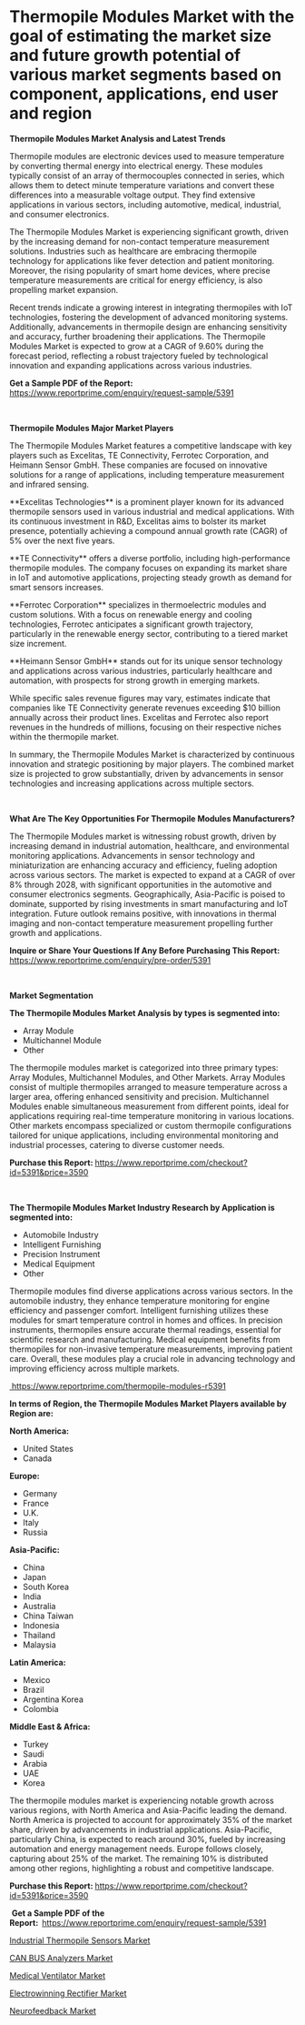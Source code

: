 <p><h1>Thermopile Modules Market with the goal of estimating the market size and future growth potential of various market segments based on component, applications, end user and region</h1></p><p><strong>Thermopile Modules Market Analysis and Latest Trends</strong></p>
<p><p>Thermopile modules are electronic devices used to measure temperature by converting thermal energy into electrical energy. These modules typically consist of an array of thermocouples connected in series, which allows them to detect minute temperature variations and convert these differences into a measurable voltage output. They find extensive applications in various sectors, including automotive, medical, industrial, and consumer electronics.</p><p>The Thermopile Modules Market is experiencing significant growth, driven by the increasing demand for non-contact temperature measurement solutions. Industries such as healthcare are embracing thermopile technology for applications like fever detection and patient monitoring. Moreover, the rising popularity of smart home devices, where precise temperature measurements are critical for energy efficiency, is also propelling market expansion.</p><p>Recent trends indicate a growing interest in integrating thermopiles with IoT technologies, fostering the development of advanced monitoring systems. Additionally, advancements in thermopile design are enhancing sensitivity and accuracy, further broadening their applications. The Thermopile Modules Market is expected to grow at a CAGR of 9.60% during the forecast period, reflecting a robust trajectory fueled by technological innovation and expanding applications across various industries.</p></p>
<p><strong>Get a Sample PDF of the Report:&nbsp;</strong> <a href="https://www.reportprime.com/enquiry/request-sample/5391">https://www.reportprime.com/enquiry/request-sample/5391</a></p>
<p>&nbsp;</p>
<p><strong>Thermopile Modules Major Market Players</strong></p>
<p><p>The Thermopile Modules Market features a competitive landscape with key players such as Excelitas, TE Connectivity, Ferrotec Corporation, and Heimann Sensor GmbH. These companies are focused on innovative solutions for a range of applications, including temperature measurement and infrared sensing.</p><p>**Excelitas Technologies** is a prominent player known for its advanced thermopile sensors used in various industrial and medical applications. With its continuous investment in R&D, Excelitas aims to bolster its market presence, potentially achieving a compound annual growth rate (CAGR) of 5% over the next five years.</p><p>**TE Connectivity** offers a diverse portfolio, including high-performance thermopile modules. The company focuses on expanding its market share in IoT and automotive applications, projecting steady growth as demand for smart sensors increases.</p><p>**Ferrotec Corporation** specializes in thermoelectric modules and custom solutions. With a focus on renewable energy and cooling technologies, Ferrotec anticipates a significant growth trajectory, particularly in the renewable energy sector, contributing to a tiered market size increment.</p><p>**Heimann Sensor GmbH** stands out for its unique sensor technology and applications across various industries, particularly healthcare and automation, with prospects for strong growth in emerging markets.</p><p>While specific sales revenue figures may vary, estimates indicate that companies like TE Connectivity generate revenues exceeding $10 billion annually across their product lines. Excelitas and Ferrotec also report revenues in the hundreds of millions, focusing on their respective niches within the thermopile market.</p><p>In summary, the Thermopile Modules Market is characterized by continuous innovation and strategic positioning by major players. The combined market size is projected to grow substantially, driven by advancements in sensor technologies and increasing applications across multiple sectors.</p></p>
<p>&nbsp;</p>
<p><strong>What Are The Key Opportunities For Thermopile Modules Manufacturers?</strong></p>
<p><p>The Thermopile Modules market is witnessing robust growth, driven by increasing demand in industrial automation, healthcare, and environmental monitoring applications. Advancements in sensor technology and miniaturization are enhancing accuracy and efficiency, fueling adoption across various sectors. The market is expected to expand at a CAGR of over 8% through 2028, with significant opportunities in the automotive and consumer electronics segments. Geographically, Asia-Pacific is poised to dominate, supported by rising investments in smart manufacturing and IoT integration. Future outlook remains positive, with innovations in thermal imaging and non-contact temperature measurement propelling further growth and applications.</p></p>
<p><strong>Inquire or Share Your Questions If Any Before Purchasing This Report:</strong> <a href="https://www.reportprime.com/enquiry/pre-order/5391">https://www.reportprime.com/enquiry/pre-order/5391</a></p>
<p>&nbsp;</p>
<p><strong>Market Segmentation</strong></p>
<p><strong>The Thermopile Modules Market Analysis by types is segmented into:</strong></p>
<p><ul><li>Array Module</li><li>Multichannel Module</li><li>Other</li></ul></p>
<p><p>The thermopile modules market is categorized into three primary types: Array Modules, Multichannel Modules, and Other Markets. Array Modules consist of multiple thermopiles arranged to measure temperature across a larger area, offering enhanced sensitivity and precision. Multichannel Modules enable simultaneous measurement from different points, ideal for applications requiring real-time temperature monitoring in various locations. Other markets encompass specialized or custom thermopile configurations tailored for unique applications, including environmental monitoring and industrial processes, catering to diverse customer needs.</p></p>
<p><strong>Purchase this Report:&nbsp;</strong><a href="https://www.reportprime.com/checkout?id=5391&price=3590">https://www.reportprime.com/checkout?id=5391&price=3590</a></p>
<p>&nbsp;</p>
<p><strong>The Thermopile Modules Market Industry Research by Application is segmented into:</strong></p>
<p><ul><li>Automobile Industry</li><li>Intelligent Furnishing</li><li>Precision Instrument</li><li>Medical Equipment</li><li>Other</li></ul></p>
<p><p>Thermopile modules find diverse applications across various sectors. In the automobile industry, they enhance temperature monitoring for engine efficiency and passenger comfort. Intelligent furnishing utilizes these modules for smart temperature control in homes and offices. In precision instruments, thermopiles ensure accurate thermal readings, essential for scientific research and manufacturing. Medical equipment benefits from thermopiles for non-invasive temperature measurements, improving patient care. Overall, these modules play a crucial role in advancing technology and improving efficiency across multiple markets.</p></p>
<p><a href="https://www.reportprime.com/thermopile-modules-r5391">&nbsp;https://www.reportprime.com/thermopile-modules-r5391</a></p>
<p><strong>In terms of Region, the Thermopile Modules Market Players available by Region are:</strong></p>
<p>
    <p> <strong> North America: </strong>
        <ul>
            <li>United States</li>
            <li>Canada</li>
        </ul>
        </p> 
    <p> <strong> Europe: </strong>
        <ul>
            <li>Germany</li>
            <li>France</li>
            <li>U.K.</li>
            <li>Italy</li>
            <li>Russia</li>
        </ul>
        </p> 
    <p> <strong> Asia-Pacific: </strong>
        <ul>
            <li>China</li>
            <li>Japan</li>
            <li>South Korea</li>
            <li>India</li>
            <li>Australia</li>
            <li>China Taiwan</li>
            <li>Indonesia</li>
            <li>Thailand</li>
            <li>Malaysia</li>
        </ul>
        </p> 
    <p> <strong> Latin America: </strong>
        <ul>
            <li>Mexico</li>
            <li>Brazil</li>
            <li>Argentina Korea</li>
            <li>Colombia</li>
        </ul>
        </p> 
    <p> <strong> Middle East & Africa: </strong>
        <ul>
            <li>Turkey</li>
            <li>Saudi</li>
            <li>Arabia</li>
            <li>UAE</li>
            <li>Korea</li>
        </ul>
    </p>
    </p>
<p><p>The thermopile modules market is experiencing notable growth across various regions, with North America and Asia-Pacific leading the demand. North America is projected to account for approximately 35% of the market share, driven by advancements in industrial applications. Asia-Pacific, particularly China, is expected to reach around 30%, fueled by increasing automation and energy management needs. Europe follows closely, capturing about 25% of the market. The remaining 10% is distributed among other regions, highlighting a robust and competitive landscape.</p></p>
<p><strong>Purchase this Report: </strong><a href="https://www.reportprime.com/checkout?id=5391&price=3590">https://www.reportprime.com/checkout?id=5391&price=3590</a></p>
<p>&nbsp;<strong>Get a Sample PDF of the Report:&nbsp;&nbsp;</strong><a href="https://www.reportprime.com/enquiry/request-sample/5391">https://www.reportprime.com/enquiry/request-sample/5391</a></p>
<p><strong></strong></p>
<p><p><a href="https://github.com/JakirUddin511/Market-Research-Report-List-1/blob/main/industrial-thermopile-sensors-market.md">Industrial Thermopile Sensors Market</a></p><p><a href="https://github.com/AbbasMahmud554/Market-Research-Report-List-1/blob/main/can-bus-analyzers-market.md">CAN BUS Analyzers Market</a></p><p><a href="https://www.linkedin.com/pulse/global-medical-ventilator-market-size-expected-experience-ad6pc?trackingId=LvVRcrV6Rvq8NQvmDisZxw%3D%3D">Medical Ventilator Market</a></p><p><a href="https://issuu.com/reportprime-2/docs/electrowinning-rectifier-market-siz_083078b5298ba4">Electrowinning Rectifier Market</a></p><p><a href="https://www.linkedin.com/pulse/neurofeedback-market-global-share-ranking-overall-sales-1o5vc?trackingId=LLH74PSdSAe%2F3U1d7%2FssWA%3D%3D">Neurofeedback Market</a></p></p>